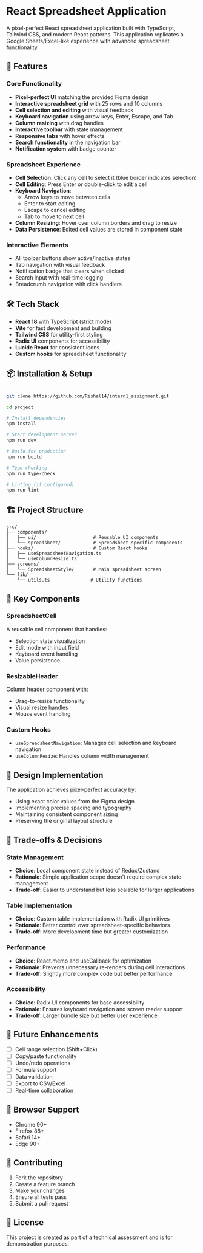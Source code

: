 # React Spreadsheet Application

A pixel-perfect React spreadsheet application built with TypeScript, Tailwind CSS, and modern React patterns. This application replicates a Google Sheets/Excel-like experience with advanced spreadsheet functionality.

## 🚀 Features

### Core Functionality
- **Pixel-perfect UI** matching the provided Figma design
- **Interactive spreadsheet grid** with 25 rows and 10 columns
- **Cell selection and editing** with visual feedback
- **Keyboard navigation** using arrow keys, Enter, Escape, and Tab
- **Column resizing** with drag handles
- **Interactive toolbar** with state management
- **Responsive tabs** with hover effects
- **Search functionality** in the navigation bar
- **Notification system** with badge counter

### Spreadsheet Experience
- **Cell Selection**: Click any cell to select it (blue border indicates selection)
- **Cell Editing**: Press Enter or double-click to edit a cell
- **Keyboard Navigation**: 
  - Arrow keys to move between cells
  - Enter to start editing
  - Escape to cancel editing
  - Tab to move to next cell
- **Column Resizing**: Hover over column borders and drag to resize
- **Data Persistence**: Edited cell values are stored in component state

### Interactive Elements
- All toolbar buttons show active/inactive states
- Tab navigation with visual feedback
- Notification badge that clears when clicked
- Search input with real-time logging
- Breadcrumb navigation with click handlers

## 🛠️ Tech Stack

- **React 18** with TypeScript (strict mode)
- **Vite** for fast development and building
- **Tailwind CSS** for utility-first styling
- **Radix UI** components for accessibility
- **Lucide React** for consistent icons
- **Custom hooks** for spreadsheet functionality

## 📦 Installation & Setup

```bash

git clone https://github.com/Rishal14/intern1_assignment.git

cd project

# Install dependencies
npm install

# Start development server
npm run dev

# Build for production
npm run build

# Type checking
npm run type-check

# Linting (if configured)
npm run lint
```

## 🏗️ Project Structure

```
src/
├── components/
│   ├── ui/                     # Reusable UI components
│   └── spreadsheet/            # Spreadsheet-specific components
├── hooks/                      # Custom React hooks
│   ├── useSpreadsheetNavigation.ts
│   └── useColumnResize.ts
├── screens/
│   └── SpreadsheetStyle/       # Main spreadsheet screen
└── lib/
    └── utils.ts               # Utility functions
```

## 🎯 Key Components

### SpreadsheetCell
A reusable cell component that handles:
- Selection state visualization
- Edit mode with input field
- Keyboard event handling
- Value persistence

### ResizableHeader
Column header component with:
- Drag-to-resize functionality
- Visual resize handles
- Mouse event handling

### Custom Hooks
- `useSpreadsheetNavigation`: Manages cell selection and keyboard navigation
- `useColumnResize`: Handles column width management

## 🎨 Design Implementation

The application achieves pixel-perfect accuracy by:
- Using exact color values from the Figma design
- Implementing precise spacing and typography
- Maintaining consistent component sizing
- Preserving the original layout structure

## 🔧 Trade-offs & Decisions

### State Management
- **Choice**: Local component state instead of Redux/Zustand
- **Rationale**: Simple application scope doesn't require complex state management
- **Trade-off**: Easier to understand but less scalable for larger applications

### Table Implementation
- **Choice**: Custom table implementation with Radix UI primitives
- **Rationale**: Better control over spreadsheet-specific behaviors
- **Trade-off**: More development time but greater customization

### Performance
- **Choice**: React.memo and useCallback for optimization
- **Rationale**: Prevents unnecessary re-renders during cell interactions
- **Trade-off**: Slightly more complex code but better performance

### Accessibility
- **Choice**: Radix UI components for base accessibility
- **Rationale**: Ensures keyboard navigation and screen reader support
- **Trade-off**: Larger bundle size but better user experience

## 🚀 Future Enhancements

- [ ] Cell range selection (Shift+Click)
- [ ] Copy/paste functionality
- [ ] Undo/redo operations
- [ ] Formula support
- [ ] Data validation
- [ ] Export to CSV/Excel
- [ ] Real-time collaboration

## 📱 Browser Support

- Chrome 90+
- Firefox 88+
- Safari 14+
- Edge 90+

## 🤝 Contributing

1. Fork the repository
2. Create a feature branch
3. Make your changes
4. Ensure all tests pass
5. Submit a pull request

## 📄 License

This project is created as part of a technical assessment and is for demonstration purposes.
